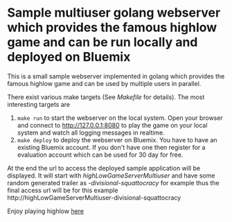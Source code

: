 # Sample multiuser golang webserver which provides the famous highlow game and can be run locally and deployed on Bluemix

This is a small sample webserver implemented in golang which provides the famous highlow game and can be used by multiple users in parallel.

There exist various make targets (See *Makefile* for details). The most interesting targets are

1. ```make run``` to start the webserver on the local system. Open your browser and connect to http://127.0.0.1:8080 to play the game on your local system and watch all logging messages in realtime.
2. ```make deploy``` to deploy the webserver on Bluemix. You have to have an existing Bluemix account. If you don't have one then register for a evaluation account which can be used for 30 day for free. 

 At the end the url to access the deployed sample application will be displayed. It will start with *highLowGameServerMultiuser* and have some random generated trailer as *-divisional-squattocracy* for example thus the final access url will be for this example http://highLowGameServerMultiuser-divisional-squattocracy

Enjoy playing highlow [here](https://highlowgameservermultiuser.mybluemix.net/)
